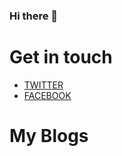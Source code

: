 ### Hi there 👋

<!--
**nitikornchumnankul/nitikornchumnankul** is a ✨ _special_ ✨ repository because its `README.md` (this file) appears on your GitHub profile.

Here are some ideas to get you started:

- 🔭 I’m currently working on ...
- 🌱 I’m currently learning ...
- 👯 I’m looking to collaborate on ...
- 🤔 I’m looking for help with ...
- 💬 Ask me about ...
- 📫 How to reach me: ...
- 😄 Pronouns: ...
- ⚡ Fun fact: ...
-->




# Get in touch
 - [TWITTER](https://twitter.com/Nitikorn_SUT)
 - [FACEBOOK](https://web.facebook.com/profile.php?id=100001174089600&fref=comp) 
 
# My Blogs
 
